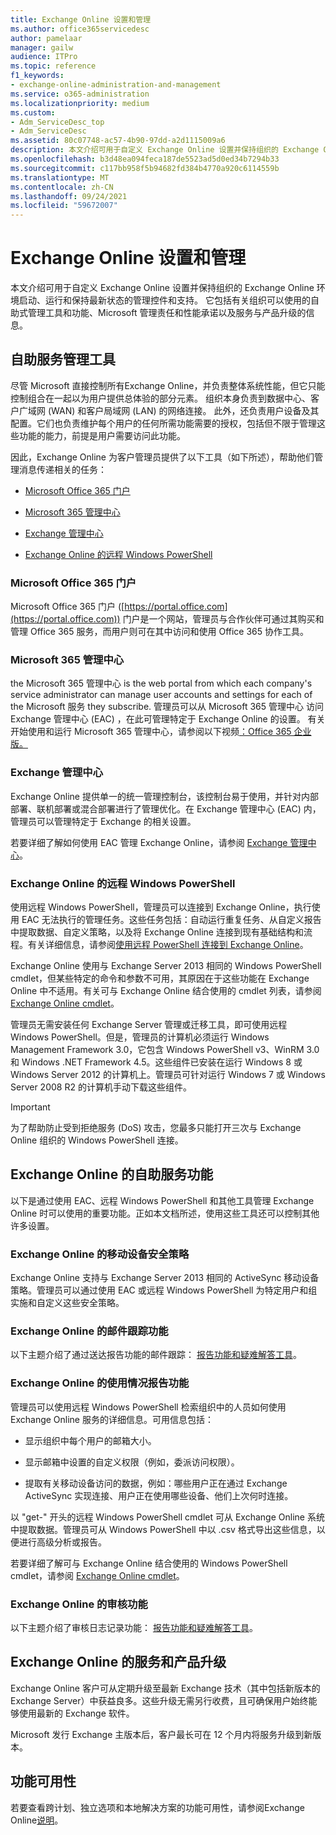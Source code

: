 ```yaml
---
title: Exchange Online 设置和管理
ms.author: office365servicedesc
author: pamelaar
manager: gailw
audience: ITPro
ms.topic: reference
f1_keywords:
- exchange-online-administration-and-management
ms.service: o365-administration
ms.localizationpriority: medium
ms.custom:
- Adm_ServiceDesc_top
- Adm_ServiceDesc
ms.assetid: 80c07748-ac57-4b90-97dd-a2d1115009a6
description: 本文介绍可用于自定义 Exchange Online 设置并保持组织的 Exchange Online 环境启动、运行和保持最新状态的管理控件和支持。 它包括有关组织可以使用的自助式管理工具和功能、Microsoft 管理责任和性能承诺以及服务与产品升级的信息。
ms.openlocfilehash: b3d48ea094feca187de5523ad5d0ed34b7294b33
ms.sourcegitcommit: c117bb958f5b94682fd384b4770a920c6114559b
ms.translationtype: MT
ms.contentlocale: zh-CN
ms.lasthandoff: 09/24/2021
ms.locfileid: "59672007"
---
```

# <a name="exchange-online-setup-and-administration"></a>Exchange Online 设置和管理

本文介绍可用于自定义 Exchange Online 设置并保持组织的 Exchange Online 环境启动、运行和保持最新状态的管理控件和支持。 它包括有关组织可以使用的自助式管理工具和功能、Microsoft 管理责任和性能承诺以及服务与产品升级的信息。
  
## <a name="self-service-administration-tools"></a>自助服务管理工具

尽管 Microsoft 直接控制所有Exchange Online，并负责整体系统性能，但它只能控制组合在一起以为用户提供总体验的部分元素。 组织本身负责到数据中心、客户广域网 (WAN) 和客户局域网 (LAN) 的网络连接。 此外，还负责用户设备及其配置。它们也负责维护每个用户的任何所需功能需要的授权，包括但不限于管理这些功能的能力，前提是用户需要访问此功能。
  
因此，Exchange Online 为客户管理员提供了以下工具（如下所述），帮助他们管理消息传递相关的任务：
  
- [Microsoft Office 365 门户](exchange-online-setup-and-administration.md#microsoft-office-365-portal)
    
- [Microsoft 365 管理中心](#microsoft-365-admin-center)
    
- [Exchange 管理中心](exchange-online-setup-and-administration.md#exchange-admin-center)
    
- [Exchange Online 的远程 Windows PowerShell](exchange-online-setup-and-administration.md#remote-windows-powershell-for-exchange-online)
    
### <a name="microsoft-office-365-portal"></a>Microsoft Office 365 门户

Microsoft Office 365 门户 ([https://portal.office.com](https://portal.office.com)) 门户是一个网站，管理员与合作伙伴可通过其购买和管理 Office 365 服务，而用户则可在其中访问和使用 Office 365 协作工具。
  
### <a name="microsoft-365-admin-center"></a>Microsoft 365 管理中心

the Microsoft 365 管理中心 is the web portal from which each company's service administrator can manage user accounts and settings for each of the Microsoft 服务 they subscribe. 管理员可以从 Microsoft 365 管理中心 访问 Exchange 管理中心 (EAC) ，在此可管理特定于 Exchange Online 的设置。 有关开始使用和运行 Microsoft 365 管理中心，请参阅以下视频[：Office 365 企业版。](https://go.microsoft.com/fwlink/p/?LinkId=271806)
  
### <a name="exchange-admin-center"></a>Exchange 管理中心

Exchange Online 提供单一的统一管理控制台，该控制台易于使用，并针对内部部署、联机部署或混合部署进行了管理优化。在 Exchange 管理中心 (EAC) 内，管理员可以管理特定于 Exchange 的相关设置。
  
若要详细了解如何使用 EAC 管理 Exchange Online，请参阅 [Exchange 管理中心](/exchange/exchange-admin-center)。
  
### <a name="remote-windows-powershell-for-exchange-online"></a>Exchange Online 的远程 Windows PowerShell

使用远程 Windows PowerShell，管理员可以连接到 Exchange Online，执行使用 EAC 无法执行的管理任务。这些任务包括：自动运行重复任务、从自定义报告中提取数据、自定义策略，以及将 Exchange Online 连接到现有基础结构和流程。有关详细信息，请参阅[使用远程 PowerShell 连接到 Exchange Online](/powershell/exchange/connect-to-exchange-online-powershell)。
  
Exchange Online 使用与 Exchange Server 2013 相同的 Windows PowerShell cmdlet，但某些特定的命令和参数不可用，其原因在于这些功能在 Exchange Online 中不适用。有关可与 Exchange Online 结合使用的 cmdlet 列表，请参阅 [Exchange Online cmdlet](/powershell/exchange/exchange-online-powershell)。
  
管理员无需安装任何 Exchange Server 管理或迁移工具，即可使用远程 Windows PowerShell。但是，管理员的计算机必须运行 Windows Management Framework 3.0，它包含 Windows PowerShell v3、WinRM 3.0 和 Windows .NET Framework 4.5。这些组件已安装在运行 Windows 8 或 Windows Server 2012 的计算机上。管理员可针对运行 Windows 7 或 Windows Server 2008 R2 的计算机手动下载这些组件。
  
> [!IMPORTANT]
> 为了帮助防止受到拒绝服务 (DoS) 攻击，您最多只能打开三次与 Exchange Online 组织的 Windows PowerShell 连接。 
  
## <a name="self-service-capabilities-for-exchange-online"></a>Exchange Online 的自助服务功能

以下是通过使用 EAC、远程 Windows PowerShell 和其他工具管理 Exchange Online 时可以使用的重要功能。正如本文档所述，使用这些工具还可以控制其他许多设置。
  
### <a name="mobile-device-security-policies-for-exchange-online"></a>Exchange Online 的移动设备安全策略

Exchange Online 支持与 Exchange Server 2013 相同的 ActiveSync 移动设备策略。管理员可以通过使用 EAC 或远程 Windows PowerShell 为特定用户和组实施和自定义这些安全策略。
  
### <a name="message-tracking-for-exchange-online"></a>Exchange Online 的邮件跟踪功能

以下主题介绍了通过送达报告功能的邮件跟踪： [报告功能和疑难解答工具](reporting-features-and-troubleshooting-tools.md)。
  
### <a name="usage-reporting-for-exchange-online"></a>Exchange Online 的使用情况报告功能

管理员可以使用远程 Windows PowerShell 检索组织中的人员如何使用 Exchange Online 服务的详细信息。可用信息包括：
  
- 显示组织中每个用户的邮箱大小。
    
- 显示邮箱中设置的自定义权限（例如，委派访问权限）。
    
- 提取有关移动设备访问的数据，例如：哪些用户正在通过 Exchange ActiveSync 实现连接、用户正在使用哪些设备、他们上次何时连接。
    
以 "get-" 开头的远程 Windows PowerShell cmdlet 可从 Exchange Online 系统中提取数据。管理员可从 Windows PowerShell 中以 .csv 格式导出这些信息，以便进行高级分析或报告。
  
若要详细了解可与 Exchange Online 结合使用的 Windows PowerShell cmdlet，请参阅 [Exchange Online cmdlet](/powershell/exchange/exchange-online-powershell)。
  
### <a name="auditing-for-exchange-online"></a>Exchange Online 的审核功能

以下主题介绍了审核日志记录功能： [报告功能和疑难解答工具](reporting-features-and-troubleshooting-tools.md)。
  
## <a name="service-and-product-upgrades-for-exchange-online"></a>Exchange Online 的服务和产品升级

Exchange Online 客户可从定期升级至最新 Exchange 技术（其中包括新版本的 Exchange Server）中获益良多。这些升级无需另行收费，且可确保用户始终能够使用最新的 Exchange 软件。
  
Microsoft 发行 Exchange 主版本后，客户最长可在 12 个月内将服务升级到新版本。
  
## <a name="feature-availability"></a>功能可用性

若要查看跨计划、独立选项和本地解决方案的功能可用性，请参阅Exchange Online[说明](exchange-online-service-description.md)。

